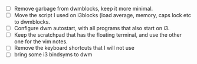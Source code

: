 - [ ] Remove garbage from dwmblocks, keep it more minimal.
- [ ] Move the script I used on i3blocks (load average, memory, caps lock etc to dwmblocks.
- [ ] Configure dwm autostart, with all programs that also start on i3.
- [ ] Keep the scratchpad that has the floating terminal, and use the other one for the vim notes.
- [ ] Remove the keyboard shortcuts that I will not use
- [ ] bring some i3 bindsyms to dwm
